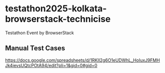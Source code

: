 # testathon2025-kolkata-browserstack-technicise

Testathon Event by BrowserStack

## Manual Test Cases
https://docs.google.com/spreadsheets/d/1RKlI2g6O1eUDWhL_HoIuxJ9FMHJk4ievsUQtcPOtA94/edit?pli=1&gid=0#gid=0

